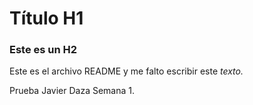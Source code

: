 # Título H1

### Este es un H2

Este es el archivo README y me falto escribir este *texto.*

Prueba Javier Daza 
Semana 1.